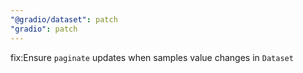 ```yaml
---
"@gradio/dataset": patch
"gradio": patch
---
```


fix:Ensure `paginate` updates when samples value changes in `Dataset`
